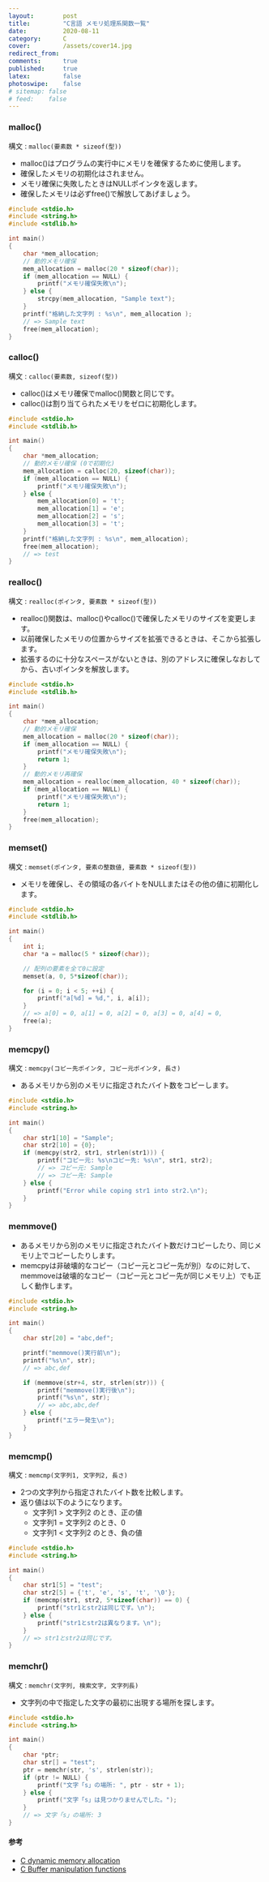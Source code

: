 ```yaml
---
layout:        post
title:         "C言語 メモリ処理系関数一覧"
date:          2020-08-11
category:      C
cover:         /assets/cover14.jpg
redirect_from:
comments:      true
published:     true
latex:         false
photoswipe:    false
# sitemap: false
# feed:    false
---
```


### malloc()

構文 : `malloc(要素数 * sizeof(型))`

- malloc()はプログラムの実行中にメモリを確保するために使用します。
- 確保したメモリの初期化はされません。
- メモリ確保に失敗したときはNULLポインタを返します。
- 確保したメモリは必ずfree()で解放してあげましょう。

```c
#include <stdio.h>
#include <string.h>
#include <stdlib.h>

int main()
{
    char *mem_allocation;
    // 動的メモリ確保
    mem_allocation = malloc(20 * sizeof(char));
    if (mem_allocation == NULL) {
        printf("メモリ確保失敗\n");
    } else {
        strcpy(mem_allocation, "Sample text");
    }
    printf("格納した文字列 : %s\n", mem_allocation );
    // => Sample text
    free(mem_allocation);
}
```

### calloc()

構文 : `calloc(要素数, sizeof(型))`

- calloc()はメモリ確保でmalloc()関数と同じです。
- calloc()は割り当てられたメモリをゼロに初期化します。

```c
#include <stdio.h>
#include <stdlib.h>

int main()
{
    char *mem_allocation;
    // 動的メモリ確保 (0で初期化)
    mem_allocation = calloc(20, sizeof(char));
    if (mem_allocation == NULL) {
        printf("メモリ確保失敗\n");
    } else {
        mem_allocation[0] = 't';
        mem_allocation[1] = 'e';
        mem_allocation[2] = 's';
        mem_allocation[3] = 't';
    }
    printf("格納した文字列 : %s\n", mem_allocation);
    free(mem_allocation);
    // => test
}
```

### realloc()

構文 : `realloc(ポインタ, 要素数 * sizeof(型))`

- realloc()関数は、malloc()やcalloc()で確保したメモリのサイズを変更します。
- 以前確保したメモリの位置からサイズを拡張できるときは、そこから拡張します。
- 拡張するのに十分なスペースがないときは、別のアドレスに確保しなおしてから、古いポインタを解放します。

```c
#include <stdio.h>
#include <stdlib.h>

int main()
{
    char *mem_allocation;
    // 動的メモリ確保
    mem_allocation = malloc(20 * sizeof(char));
    if (mem_allocation == NULL) {
        printf("メモリ確保失敗\n");
        return 1;
    }
    // 動的メモリ再確保
    mem_allocation = realloc(mem_allocation, 40 * sizeof(char));
    if (mem_allocation == NULL) {
        printf("メモリ確保失敗\n");
        return 1;
    }
    free(mem_allocation);
}
```


### memset()

構文 : `memset(ポインタ, 要素の整数値, 要素数 * sizeof(型))`

- メモリを確保し、その領域の各バイトをNULLまたはその他の値に初期化します。

```c
#include <stdio.h>
#include <stdlib.h>

int main()
{
    int i;
    char *a = malloc(5 * sizeof(char));

    // 配列の要素を全て0に設定
    memset(a, 0, 5*sizeof(char));

    for (i = 0; i < 5; ++i) {
        printf("a[%d] = %d,", i, a[i]);
    }
    // => a[0] = 0, a[1] = 0, a[2] = 0, a[3] = 0, a[4] = 0,
    free(a);
}
```

### memcpy()

構文 : `memcpy(コピー先ポインタ, コピー元ポインタ, 長さ)`

- あるメモリから別のメモリに指定されたバイト数をコピーします。

```c
#include <stdio.h>
#include <string.h>

int main()
{
    char str1[10] = "Sample";
    char str2[10] = {0};
    if (memcpy(str2, str1, strlen(str1))) {
        printf("コピー元: %s\nコピー先: %s\n", str1, str2);
        // => コピー元: Sample
        // => コピー先: Sample
    } else {
        printf("Error while coping str1 into str2.\n");
    }
}
```

### memmove()

- あるメモリから別のメモリに指定されたバイト数だけコピーしたり、同じメモリ上でコピーしたりします。
- memcpyは非破壊的なコピー（コピー元とコピー先が別）なのに対して、memmoveは破壊的なコピー（コピー元とコピー先が同じメモリ上）でも正しく動作します。

```c
#include <stdio.h>
#include <string.h>

int main()
{
    char str[20] = "abc,def";

    printf("memmove()実行前\n");
    printf("%s\n", str);
    // => abc,def

    if (memmove(str+4, str, strlen(str))) {
        printf("memmove()実行後\n");
        printf("%s\n", str);
        // => abc,abc,def
    } else {
        printf("エラー発生\n");
    }
}
```


### memcmp()

構文 : `memcmp(文字列1, 文字列2, 長さ)`

- 2つの文字列から指定されたバイト数を比較します。
- 返り値は以下のようになります。
  - 文字列1 > 文字列2 のとき、正の値
  - 文字列1 = 文字列2 のとき、0
  - 文字列1 < 文字列2 のとき、負の値

```c
#include <stdio.h>
#include <string.h>

int main()
{
    char str1[5] = "test";
    char str2[5] = {'t', 'e', 's', 't', '\0'};
    if (memcmp(str1, str2, 5*sizeof(char)) == 0) {
        printf("str1とstr2は同じです。\n");
    } else {
        printf("str1とstr2は異なります。\n");
    }
    // => str1とstr2は同じです。
}
```


### memchr()

構文 : `memchr(文字列, 検索文字, 文字列長)`

- 文字列の中で指定した文字の最初に出現する場所を探します。

```c
#include <stdio.h>
#include <string.h>

int main()
{
    char *ptr;
    char str[] = "test";
    ptr = memchr(str, 's', strlen(str));
    if (ptr != NULL) {
        printf("文字「s」の場所: ", ptr - str + 1);
    } else {
        printf("文字「s」は見つかりませんでした。");
    }
    // => 文字「s」の場所: 3
}
```


#### 参考

- [C dynamic memory allocation](https://fresh2refresh.com/c-programming/c-dynamic-memory-allocation/)
- [C Buffer manipulation functions](https://fresh2refresh.com/c-programming/c-buffer-manipulation-function/)
